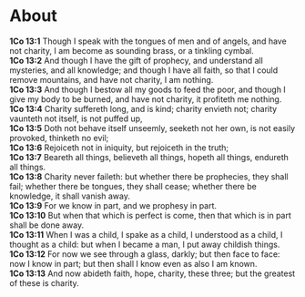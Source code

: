



# About

**1Co 13:1** Though I speak with the tongues of men and of angels, and have not charity, I am become as sounding brass, or a tinkling cymbal.  
**1Co 13:2** And though I have the gift of prophecy, and understand all mysteries, and all knowledge; and though I have all faith, so that I could remove mountains, and have not charity, I am nothing.  
**1Co 13:3** And though I bestow all my goods to feed the poor, and though I give my body to be burned, and have not charity, it profiteth me nothing.  
**1Co 13:4** Charity suffereth long, and is kind; charity envieth not; charity vaunteth not itself, is not puffed up,  
**1Co 13:5** Doth not behave itself unseemly, seeketh not her own, is not easily provoked, thinketh no evil;  
**1Co 13:6** Rejoiceth not in iniquity, but rejoiceth in the truth;  
**1Co 13:7** Beareth all things, believeth all things, hopeth all things, endureth all things.  
**1Co 13:8** Charity never faileth: but whether there be prophecies, they shall fail; whether there be tongues, they shall cease; whether there be knowledge, it shall vanish away.  
**1Co 13:9** For we know in part, and we prophesy in part.  
**1Co 13:10** But when that which is perfect is come, then that which is in part shall be done away.  
**1Co 13:11** When I was a child, I spake as a child, I understood as a child, I thought as a child: but when I became a man, I put away childish things.  
**1Co 13:12** For now we see through a glass, darkly; but then face to face: now I know in part; but then shall I know even as also I am known.  
**1Co 13:13** And now abideth faith, hope, charity, these three; but the greatest of these is charity.  















<!----------------------------------------------------------------------------->


